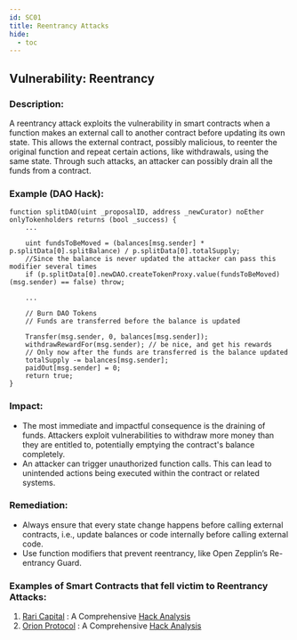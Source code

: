```yaml
---
id: SC01
title: Reentrancy Attacks
hide:
  - toc
---
```


## Vulnerability: Reentrancy

### Description:
A reentrancy attack exploits the vulnerability in smart contracts when a function makes an external call to another contract before updating its own state. This allows the external contract, possibly malicious, to reenter the original function and repeat certain actions, like withdrawals, using the same state. Through such attacks, an attacker can possibly drain all the funds from a contract.

### Example (DAO Hack):
```
function splitDAO(uint _proposalID, address _newCurator) noEther onlyTokenholders returns (bool _success) {
    ...

    uint fundsToBeMoved = (balances[msg.sender] * p.splitData[0].splitBalance) / p.splitData[0].totalSupply;
    //Since the balance is never updated the attacker can pass this modifier several times 
    if (p.splitData[0].newDAO.createTokenProxy.value(fundsToBeMoved)(msg.sender) == false) throw;

    ...

    // Burn DAO Tokens
    // Funds are transferred before the balance is updated

    Transfer(msg.sender, 0, balances[msg.sender]);
    withdrawRewardFor(msg.sender); // be nice, and get his rewards
    // Only now after the funds are transferred is the balance updated
    totalSupply -= balances[msg.sender];
    paidOut[msg.sender] = 0;
    return true;
}
```
### Impact:
- The most immediate and impactful consequence is the draining of funds. Attackers exploit vulnerabilities to withdraw more money than they are entitled to, potentially emptying the contract's balance completely.
- An attacker can trigger unauthorized function calls. This can lead to unintended actions being executed within the contract or related systems.

### Remediation:
- Always ensure that every state change happens before calling external contracts, i.e., update balances or code internally before calling external code.
- Use function modifiers that prevent reentrancy, like Open Zepplin’s Re-entrancy Guard.

### Examples of Smart Contracts that fell victim to Reentrancy Attacks:
1. [Rari Capital](https://etherscan.io/address/0xe16db319d9da7ce40b666dd2e365a4b8b3c18217#code) : A Comprehensive [Hack Analysis](https://blog.solidityscan.com/rari-capital-re-entrancy-vulnerability-analysis-25df2bbfc803)
2. [Orion Protocol](https://etherscan.io/address/0x98a877bb507f19eb43130b688f522a13885cf604#code) : A Comprehensive [Hack Analysis](https://blog.solidityscan.com/orion-protocol-hack-analysis-missing-reentrancy-protection-f9af6995acb3)
